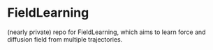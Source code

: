 # FieldLearning
(nearly private) repo for FieldLearning, which aims to learn force and diffusion field from multiple trajectories.

